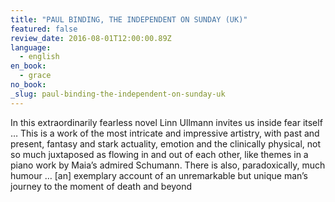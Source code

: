 ```yaml
---
title: "PAUL BINDING, THE INDEPENDENT ON SUNDAY (UK)"
featured: false
review_date: 2016-08-01T12:00:00.89Z
language:
  - english
en_book:
  - grace
no_book:
_slug: paul-binding-the-independent-on-sunday-uk
---
```


In this extraordinarily fearless novel Linn Ullmann invites us inside fear itself … This is a work of the most intricate and impressive artistry, with past and present, fantasy and stark actuality, emotion and the clinically physical, not so much juxtaposed as flowing in and out of each other, like themes in a piano work by Maia’s admired Schumann. There is also, paradoxically, much humour … [an] exemplary account of an unremarkable but unique man’s journey to the moment of death and beyond

